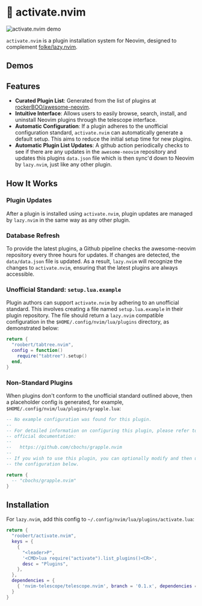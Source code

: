 # 🚀 activate.nvim

![activate.nvim demo](https://github.com/roobert/activate.nvim/assets/226654/7ae4890e-50d1-4e45-bf7e-7b39e47374ff)

`activate.nvim` is a plugin installation system for Neovim, designed to complement [folke/lazy.nvim](https://github.com/folke/lazy.nvim).

## Demos

## Features

- **Curated Plugin List**: Generated from the list of plugins at [rockerBOO/awesome-neovim](https://github.com/rockerBOO/awesome-neovim).
- **Intuitive Interface**: Allows users to easily browse, search, install, and uninstall Neovim plugins through the telescope interface.
- **Automatic Configuration**: If a plugin adheres to the unofficial configuration standard, `activate.nvim` can automatically generate a default setup. This aims to reduce the initial setup time for new plugins.
- **Automatic Plugin List Updates**: A github action periodically checks to see if there
  are any updates in the `awesome-neovim` repository and updates this plugins `data.json` file which is then sync'd down to Neovim by `lazy.nvim`, just like any other plugin.

## How It Works

### Plugin Updates

After a plugin is installed using `activate.nvim`, plugin updates are managed by `lazy.nvim` in the same way as any other plugin.

### Database Refresh

To provide the latest plugins, a Github pipeline checks the awesome-neovim repository every three hours for updates. If changes are detected, the `data/data.json` file is updated. As a result, `lazy.nvim` will recognize the changes to `activate.nvim`, ensuring that the latest plugins are always accessible.

### Unofficial Standard: `setup.lua.example`

Plugin authors can support `activate.nvim` by adhering to an unofficial standard. This involves creating a file named `setup.lua.example` in their plugin repository. The file should return a `lazy.nvim` compatible configuration in the `$HOME/.config/nvim/lua/plugins` directory, as demonstrated below:

```lua
return {
  "roobert/tabtree.nvim",
  config = function()
    require("tabtree").setup()
  end,
}
```

### Non-Standard Plugins

When plugins don't conform to the unofficial standard outlined above, then a placeholder config is generated, for example, `$HOME/.config/nvim/lua/plugins/grapple.lua`:

```lua
-- No example configuration was found for this plugin.
--
-- For detailed information on configuring this plugin, please refer to its
-- official documentation:
--
--   https://github.com/cbochs/grapple.nvim
--
-- If you wish to use this plugin, you can optionally modify and then uncomment
-- the configuration below.

return {
  -- "cbochs/grapple.nvim"
}
```

## Installation

For `lazy.nvim`, add this config to `~/.config/nvim/lua/plugins/activate.lua`:

```lua
return {
  "roobert/activate.nvim",
  keys = {
    {
      "<leader>P",
      '<CMD>lua require("activate").list_plugins()<CR>',
      desc = "Plugins",
    },
  },
  dependencies = {
    { 'nvim-telescope/telescope.nvim', branch = '0.1.x', dependencies = { 'nvim-lua/plenary.nvim' } }
  }
}
```
